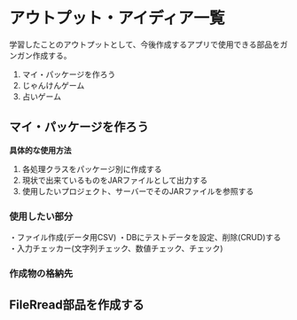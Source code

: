 # アウトプット・アイディア一覧
学習したことのアウトプットとして、今後作成するアプリで使用できる部品をガンガン作成する。  

1. マイ・パッケージを作ろう
2. じゃんけんゲーム
3. 占いゲーム

## マイ・パッケージを作ろう
**具体的な使用方法**
1. 各処理クラスをパッケージ別に作成する
2. 現状で出来ているものをJARファイルとして出力する
3. 使用したいプロジェクト、サーバーでそのJARファイルを参照する

### 使用したい部分
・ファイル作成(データ用CSV)
・DBにテストデータを設定、削除(CRUD)する
・入力チェッカー(文字列チェック、数値チェック、チェック)

### 作成物の格納先


## FileRread部品を作成する
